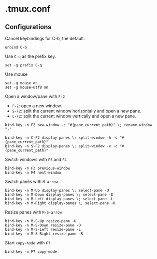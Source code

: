 # .tmux.conf

## Configurations

Cancel keybindings for C-b, the default.

```tmux
unbind C-b
```

Use `C-q` as the prefix key.

```tmux
set -g prefix C-q
```

Use mouse

```tmux
set -g mouse on
set -g mouse-utf8 on
```

Open a window/pane with `F-2`

- `F-2`: open a new window.
- `S-F2`: split the current window horizontally and open a new pane.
- `C-F2`: split the current window vertically and open a new pane.

```tmux
bind-key -n F2 new-window -c "#{pane_current_path}" \; rename-window "-"

bind-key -n C-F2 display-panes \; split-window -h -c "#{pane_current_path}"
bind-key -n S-F2 display-panes \; split-window -v -c "#{pane_current_path}"
```

Switch windows with `F3` and `F4`

```tmux
bind-key -n F3 previous-window
bind-key -n F4 next-window
```

Switch panes with `M-arrow`

```tmux
bind-key -n M-Up display-panes \; select-pane -U
bind-key -n M-Down display-panes \; select-pane -D
bind-key -n M-Left display-panes \; select-pane -L
bind-key -n M-Right display-panes \; select-pane -R
```

Resize panes with `M-S-arrow`

```tmux
bind-key -n M-S-Up resize-pane -U
bind-key -n M-S-Down resize-pane -D
bind-key -n M-S-Left resize-pane -L
bind-key -n M-S-Right resize-pane -R
```

Start `copy-mode` with `F7`

```tmux
bind-key -n F7 copy-mode
```

